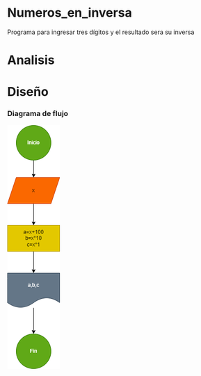 # Numeros_en_inversa
Programa para ingresar tres dígitos y el resultado sera su inversa

# Analisis

# Diseño 

### Diagrama de flujo

![Diagrama de flujo](diagrama.png "diagrama de flujo")

